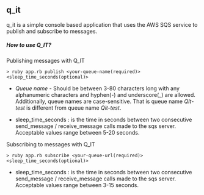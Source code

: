 ## q_it

q_it is a simple console based application that uses the AWS SQS service to publish and subscribe to messages.

##### How to use Q_IT? 

Publishing messages with Q_IT

```
> ruby app.rb publish <your-queue-name(required)> <sleep_time_seconds(optional)>

```

* _Queue name_ - Should be between 3-80 characters long with any alphanumeric characters and hyphen(-) and underscore(_) are allowed. Additionally, queue names are case-sensitive. That is queue name _QIt-test_ is different from queue name _Qit-test_.


* sleep_time_seconds : is the time in seconds between two consecutive send_message / receive_message calls made to the sqs server. Acceptable values range between 5-20 seconds. 

Subscribing to messages with Q_IT

```
> ruby app.rb subscribe <your-queue-url(required)> <sleep_time_seconds(optional)>

```

* sleep_time_seconds : is the time in seconds between two consecutive send_message / receive_message calls made to the sqs server. Acceptable values range between 3-15 seconds.

